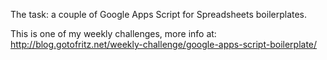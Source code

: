 The task: a couple of Google Apps Script for Spreadsheets boilerplates.

This is one of my weekly challenges, more info at: http://blog.gotofritz.net/weekly-challenge/google-apps-script-boilerplate/

